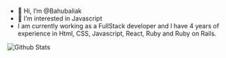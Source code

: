 - 👋 Hi, I’m @Bahubaliak
- 👀 I’m interested in Javascript
- I am currently working as a FullStack developer and I have 4 years of experience in Html, CSS, Javascript, React, Ruby and Ruby on Rails.

<!---
Bahubaliak/Bahubaliak is a ✨ special ✨ repository because its `README.md` (this file) appears on your GitHub profile.
You can click the Preview link to take a look at your changes.
--->

![Github Stats](https://github-readme-stats.vercel.app/api?username=Bahubaliak&theme=blue-green)
